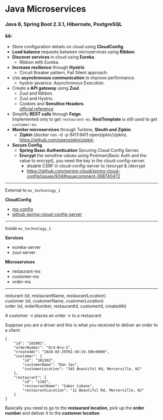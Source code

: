 # Java Microservices   
### Java 8, Spring Boot 2.3.1, Hibernate, PostgreSQL  
#### &&:  
- Store configuration details on cloud using **CloudConfig**. 
- **Load balance** requests between microservices using **Ribbon**.  
- **Discover services** in cloud using **Eureka**. 
  - Ribbon with Eureka.  
- **Increase resilience** through **Hystrix** 
  - Circuit Breaker pattern, Fail Silent approach. 
- Use **asynchronous communication** to improve performance. 
  - hystrix-javanica: Asynchronous Execution.  
- Create a **API gateway** using **Zuul**. 
  - Zuul and Ribbon. 
  - Zuul and Hystrix.
  - Cookies and **Sensitive Headers**.  
  [official reference]   
- Simplify **REST calls** through **Feign**.   
Implemented only to get `restaurant-ms`. **RestTemplate** is still used to get `customer-ms`.
- **Monitor microservices** through Turbine, **Sleuth and Zipkin**.  
  - **Zipkin** (docker run -d -p 9411:9411 openzipkin/zipkin).   
  https://github.com/openzipkin/zipkin.
- **Secure Config**. 
  - **Spring Basic Authentication** Securing Cloud Config Server. 
  - **Encrypt** the sensitive values using Postman(Basic Auth and the value to encrypt), you need the key in the cloud-config-server.       
    - disable CSRF in cloud-config-server to /encrypt & /decrypt  
    - https://github.com/spring-cloud/spring-cloud-config/issues/934#issuecomment-398740472 
  
****************
External to `ms_technology_1`  

**CloudConfig**  
- [ms-config]
- [github-spring-cloud-config-server]
**************** 
Inside `ms_technology_1`   

**Services**   
- eureka-server  
- zuul-server


**Microservices**    
- restaurant-ms
- customer-ms
- order-ms   
****************
resturant (id, restaurantName, restaurantLocation)  
customer (id, customerName, customerLocation)  
order (id, orderNumber, restaurantId, customerId, createdAt)  

A customer -> places an order -> to a restaurant  

Suppose you are a driver and this is what you received to deliver an order to a client:
```
{
    "id": "101001",
    "orderNumber": "Ord-Nro-1",
    "createdAt": "2020-03-29T01:30:19.396+0000",
    "customer": {
        "id": "101302",
        "customerName": "Dan Jav",
        "customerLocation": "345 Beautiful Rd, Mercerville, NJ"
    },
    "restaurant": {
        "id": "1102",
        "restaurantName": "Sabor Cubano",
        "restaurantLocation": "12 Beautiful Rd, Mercerville, NJ"
    }
}
``` 

Basically you need to go to the **restaurant location**, pick up the **order number** and deliver it to the **customer location**

[ms-config]:https://github.com/didorg/ms-config
[github-spring-cloud-config-server]:https://github.com/didorg/github-spring-cloud-config-server
[official reference]:https://cloud.spring.io/spring-cloud-static/spring-cloud-netflix/2.2.2.RELEASE/reference/html/#cookies-and-sensitive-headers
